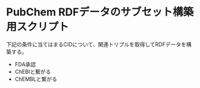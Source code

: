 # PubChem RDFデータのサブセット構築用スクリプト
下記の条件に当てはまるCIDについて、関連トリプルを取得してRDFデータを構築する。
* FDA承認
* ChEBIと繋がる
* ChEMBLと繋がる
